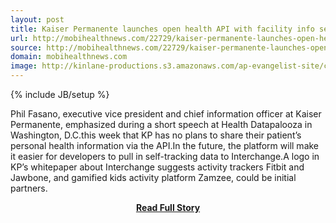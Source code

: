 ```yaml
---
layout: post
title: Kaiser Permanente launches open health API with facility info self tracking data coming soon | mobihealthnews
url: http://mobihealthnews.com/22729/kaiser-permanente-launches-open-health-api-with-facility-info-self-tracking-data-coming-soon/
source: http://mobihealthnews.com/22729/kaiser-permanente-launches-open-health-api-with-facility-info-self-tracking-data-coming-soon/
domain: mobihealthnews.com
image: http://kinlane-productions.s3.amazonaws.com/ap-evangelist-site/curated/screenshots/9416_mobihealthnews_com.png
---
```

{% include JB/setup %}<p>Phil Fasano, executive vice president and chief information officer at Kaiser Permanente, emphasized during a short speech at Health Datapalooza in Washington, D.C.this week that KP has no plans to share their patient’s personal health information via the API.In the future, the platform will make it easier for developers to pull in self-tracking data to Interchange.A logo in KP’s whitepaper about Interchange suggests activity trackers Fitbit and Jawbone, and gamified kids activity platform Zamzee, could be initial partners.</p>
<center><p><a href="http://mobihealthnews.com/22729/kaiser-permanente-launches-open-health-api-with-facility-info-self-tracking-data-coming-soon/" style='padding:25px; font-sze:18px; font-weight: bold;'>Read Full Story</a></p></center>
